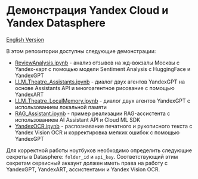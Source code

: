 # Демонстрация Yandex Cloud и Yandex Datasphere

[English Version](en/README.md)

В этом репозитории доступны следующие демонстрации:

* [ReviewAnalysis.ipynb](ReviewAnalysis.ipynb) - анализ отзывов на жд-вокзалы Москвы с Yandex-карт с помощью модели Sentiment Analysis с HuggingFace и YandexGPT
* [LLM_Theatre_Assistants.ipynb](LLM_Theatre_Assistants.ipynb) - диалог двух агентов YandexGPT на основе Assistants API и многоагентное рисование с помощью YandexART
* [LLM_Theatre_LocalMemory.ipynb](LLM_Theatre_LocalMemory.ipynb) - диалог двух агентов YandexGPT с использованием локальной памяти
* [RAG_Assistant.ipynb](RAG_assistant.ipynb) - пример реализации RAG-ассистента с использованием AI Assistant API и Cloud ML SDK
* [YandexOCR.ipynb](YandexOCR.ipynb) - распознавание печатного и рукописного текста с Yandex Vision OCR и корректировка мелких ошибок с помощью YandexGPT

Для корректной работы ноутбуков необходимо определить следующие секреты в Datasphere: `folder_id` и `api_key`. Соответствующий этим секретам сервисный аккаунт должен иметь права на работу с YandexGPT, YandexART, ассистентами и Yandex Vision OCR.